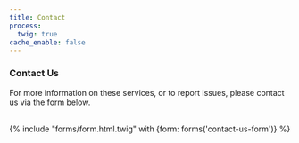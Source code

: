 ```yaml
---
title: Contact
process:
  twig: true
cache_enable: false
---
```


### Contact Us

For more information on these services, or to report issues, please contact us via the form below.
<br>
<br>

<div class="form-container full-width">
{% include "forms/form.html.twig" with {form: forms('contact-us-form')} %}
</div>